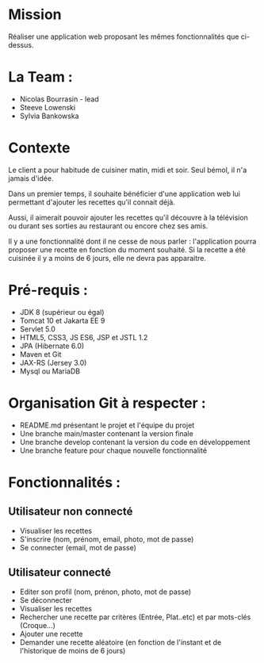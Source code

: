 # Mission
Réaliser une application web proposant les mêmes fonctionnalités que ci-dessus.

# La Team :
* Nicolas Bourrasin - lead
* Steeve Lowenski
* Sylvia Bankowska

# Contexte
Le client a pour habitude de cuisiner matin, midi et soir. Seul bémol, il n'a jamais d'idée.

Dans un premier temps, il souhaite bénéficier d'une application web lui permettant d'ajouter les recettes qu'il connait déjà.

Aussi, il aimerait pouvoir ajouter les recettes qu'il découvre à la télévision ou durant ses sorties au restaurant ou encore chez ses amis.

Il y a une fonctionnalité dont il ne cesse de nous parler : l'application pourra proposer une recette en fonction du moment souhaité. Si la recette a été cuisinée il y a moins de 6 jours, elle ne devra pas apparaitre.

# Pré-requis :
* JDK 8 (supérieur ou égal)
* Tomcat 10 et Jakarta EE 9
* Servlet 5.0
* HTML5, CSS3, JS ES6, JSP et JSTL 1.2
* JPA (Hibernate 6.0)
* Maven et Git
* JAX-RS (Jersey 3.0)
* Mysql ou MariaDB

# Organisation Git à respecter :
* README.md présentant le projet et l'équipe du projet
* Une branche main/master contenant la version finale
* Une branche develop contenant la version du code en développement
* Une branche feature pour chaque nouvelle fonctionnalité

# Fonctionnalités :
## Utilisateur non connecté
* Visualiser les recettes
* S'inscrire (nom, prénom, email, photo, mot de passe)
* Se connecter (email, mot de passe)
## Utilisateur connecté
* Editer son profil (nom, prénon, photo, mot de passe)
* Se déconnecter
* Visualiser les recettes
* Rechercher une recette par critères (Entrée, Plat..etc) et par mots-clés (Croque...)
* Ajouter une recette
* Demander une recette aléatoire (en fonction de l'instant et de l'historique de moins de 6 jours)
